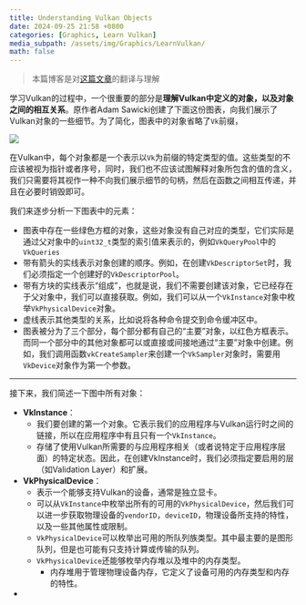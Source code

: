```yaml
---
title: Understanding Vulkan Objects
date: 2024-09-25 21:58 +0800
categories: [Graphics, Learn Vulkan]
media_subpath: /assets/img/Graphics/LearnVulkan/
math: false
---
```


> 本篇博客是对[这篇文章](https://gpuopen.com/learn/understanding-vulkan-objects/)的翻译与理解

学习Vulkan的过程中，一个很重要的部分是**理解Vulkan中定义的对象，以及对象之间的相互关系**。原作者Adam Sawicki创建了下面这份图表，向我们展示了Vulkan对象的一些细节。为了简化，图表中的对象省略了`Vk`前缀，

![](Vulkan-Diagram.avif)

在Vulkan中，每个对象都是一个表示以`Vk`为前缀的特定类型的值。这些类型的不应该被视为指针或者序号，同时，我们也不应该试图解释对象所包含的值的含义，我们只需要将其视作一种不向我们展示细节的句柄，然后在函数之间相互传递，并且在必要时销毁即可。

我们来逐步分析一下图表中的元素：

- 图表中存在一些绿色方框的对象，这些对象没有自己对应的类型，它们实际是通过父对象中的`uint32_t`类型的索引值来表示的，例如`VkQueryPool`中的`VkQueries`
- 带有箭头的实线表示对象创建的顺序。例如，在创建`VkDescriptorSet`时，我们必须指定一个创建好的`VkDescriptorPool`。
- 带有方块的实线表示“组成”，也就是说，我们不需要创建该对象，它已经存在于父对象中，我们可以直接获取。例如，我们可以从一个`VkInstance`对象中枚举`VkPhysicalDevice`对象。
- 虚线表示其他类型的关系，比如说将各种命令提交到命令缓冲区中。
- 图表被分为了三个部分，每个部分都有自己的“主要”对象，以红色方框表示。而同一个部分中的其他对象都可以或直接或间接地通过“主要”对象中创建。例如，我们调用函数`vkCreateSampler`来创建一个`VkSampler`对象时，需要用`VkDevice`对象作为第一个参数。

---

接下来，我们简述一下图中所有对象：

- **VkInstance**：
  - 我们要创建的第一个对象。它表示我们的应用程序与Vulkan运行时之间的链接，所以在应用程序中有且只有一个`VkInstance`。
  - 存储了使用Vulkan所需要的与应用程序相关（或者说特定于应用程序层面）的特定状态。因此，在创建VkInstance时，我们必须指定要启用的层（如Validation Layer）和扩展。
- **VkPhysicalDevice**：
  - 表示一个能够支持Vulkan的设备，通常是独立显卡。
  - 可以从`VkInstance`中枚举出所有的可用的`VkPhysicalDevice`，然后我们可以进一步获取物理设备的`vendorID`，`deviceID`，物理设备所支持的特性，以及一些其他属性或限制。
  - `VkPhysicalDevice`可以枚举出可用的所队列族类型。其中最主要的是图形队列，但是也可能有只支持计算或传输的队列。
  - `VkPhysicalDevice`还能够枚举内存堆以及堆中的内存类型。
    - 内存堆用于管理物理设备内存，它定义了设备可用的内存类型和内存的特性。
- 